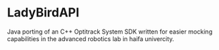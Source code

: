 # LadyBirdAPI
Java porting of an C++ Optitrack System SDK written for easier mocking capabilities in the advanced robotics lab in haifa univercity. 
